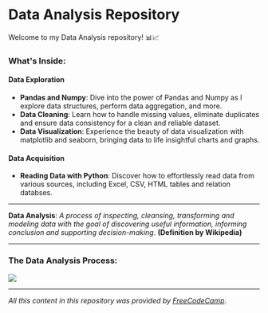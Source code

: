 # Data Analysis Repository

Welcome to my Data Analysis repository! 📊📈

### What's Inside:

#### Data Exploration
- **Pandas and Numpy**: Dive into the power of Pandas and Numpy as I explore data structures, perform data aggregation, and more.
- **Data Cleaning**: Learn how to handle missing values, eliminate duplicates and ensure data consistency for a clean and reliable dataset.
- **Data Visualization**: Experience the beauty of data visualization with matplotlib and seaborn, bringing data to life insightful charts and graphs.

#### Data Acquisition
- **Reading Data with Python**: Discover how to effortlessly read data from various sources, including Excel, CSV, HTML tables and relation databses.

<hr>

**Data Analysis**: _A process of inspecting, cleansing, transforming and modeling data with the goal of discovering useful information, informing conclusion and supporting decision-making_.  **(Definition by Wikipedia)**

<hr>

<h3>The Data Analysis Process:</h3>
<img src="https://github.com/AfonsoPaula/Data-Analysis/assets/67978137/dd98c1e8-96da-4cc9-a448-e95c35890a2f">

<hr>
<p><em>All this content in this repository was provided by <a target="_blank" href="https://www.freecodecamp.org/" >FreeCodeCamp</a></em>.</p>

